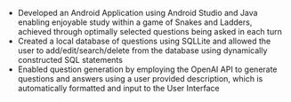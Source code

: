 <ul>
<li>Developed an Android Application using Android Studio and Java enabling enjoyable study within a game of Snakes and Ladders, achieved through optimally selected questions being asked in each turn</li>
<li>Created a local database of questions using SQLLite and allowed the user to add/edit/search/delete from the database using dynamically constructed SQL statements</li>
<li>Enabled question generation by employing the OpenAI API to generate questions and answers using a user provided description, which is automatically formatted and input to the User Interface</li>
</ul>
